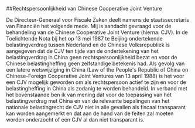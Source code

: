 <meta http-equiv='Content-Type' content='text/html; charset=utf-8' />

##Rechtspersoonlijkheid van Chinese Cooperative Joint Venture

De Directeur-Generaal voor Fiscale Zaken deelt namens de staatssecretaris van Financiën het volgende mede.    Mij is aandacht gevraagd voor de behandeling van de Chinese Cooperative Joint Venture (hierna: CJV). In de Toelichtende Nota bij het op 13 mei 1987 te Beijing ondertekende belastingverdrag tussen Nederland en de Chinese Volksrepubliek is aangegeven dat de CJV ten tijde van de ondertekening van het belastingverdrag in China geen rechtspersoonlijkheid bezat en voor de Chinese belastingheffing geen zelfstandige betekenis had. Als gevolg van een latere wetswijziging in China (Law of the People's Republic of China on Chinese-Foreign Cooperative Joint Ventures van 13 april 1988) is het voor een CJV mogelijk geworden om als rechtspersoon actief te zijn en voor de belastingheffing in China als zodanig te worden behandeld. In verband met het bovenstaande ben ik van mening dat voor de toepassing van het belastingverdrag met China en van de relevante bepalingen van het nationale belastingrecht de CJV niet in alle gevallen als fiscaal transparant kan worden aangemerkt en dat aan de hand van de feiten zal moeten worden onderzocht of een CJV al dan niet transparant is.    
